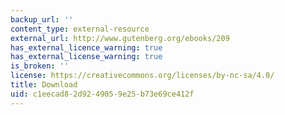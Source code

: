```yaml
---
backup_url: ''
content_type: external-resource
external_url: http://www.gutenberg.org/ebooks/209
has_external_licence_warning: true
has_external_license_warning: true
is_broken: ''
license: https://creativecommons.org/licenses/by-nc-sa/4.0/
title: Download
uid: c1eecad8-2d92-4905-9e25-b73e69ce412f
---
```

